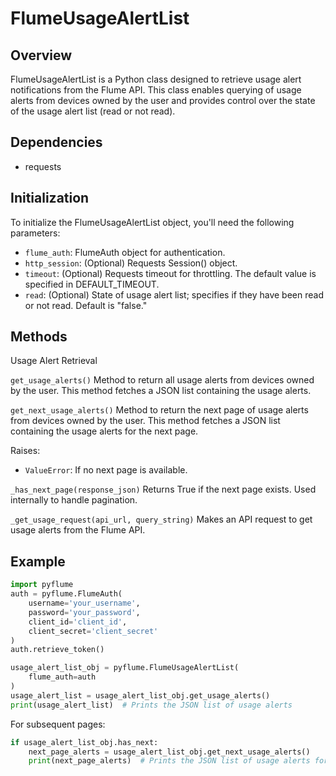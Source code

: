 # FlumeUsageAlertList
## Overview
FlumeUsageAlertList is a Python class designed to retrieve usage alert notifications from the Flume API. This class enables querying of usage alerts from devices owned by the user and provides control over the state of the usage alert list (read or not read).

## Dependencies
 - requests

## Initialization
To initialize the FlumeUsageAlertList object, you'll need the following parameters:

 - `flume_auth`: FlumeAuth object for authentication.
 - `http_session`: (Optional) Requests Session() object.
 - `timeout`: (Optional) Requests timeout for throttling. The default value is specified in DEFAULT_TIMEOUT.
 - `read`: (Optional) State of usage alert list; specifies if they have been read or not read. Default is "false."

## Methods
Usage Alert Retrieval

`get_usage_alerts()`
Method to return all usage alerts from devices owned by the user. This method fetches a JSON list containing the usage alerts.

`get_next_usage_alerts()`
Method to return the next page of usage alerts from devices owned by the user. This method fetches a JSON list containing the usage alerts for the next page.

Raises:
 - `ValueError`: If no next page is available.

`_has_next_page(response_json)`
Returns True if the next page exists. Used internally to handle pagination.

`_get_usage_request(api_url, query_string)`
Makes an API request to get usage alerts from the Flume API.

## Example
```python
import pyflume
auth = pyflume.FlumeAuth(
    username='your_username',
    password='your_password',
    client_id='client_id',
    client_secret='client_secret'
)
auth.retrieve_token()

usage_alert_list_obj = pyflume.FlumeUsageAlertList(
    flume_auth=auth
)
usage_alert_list = usage_alert_list_obj.get_usage_alerts()
print(usage_alert_list)  # Prints the JSON list of usage alerts
```

For subsequent pages:
```python
if usage_alert_list_obj.has_next:
    next_page_alerts = usage_alert_list_obj.get_next_usage_alerts()
    print(next_page_alerts)  # Prints the JSON list of usage alerts for the next page
```